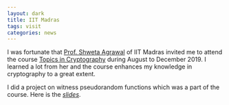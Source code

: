 ```yaml
---
layout: dark
title: IIT Madras
tags: visit
categories: news
---
```


I was fortunate that [Prof. Shweta Agrawal](http://www.cse.iitm.ac.in/~shwetaag/) of IIT Madras invited me to attend the course [Topics in Cryptography](http://www.cse.iitm.ac.in/~shwetaag/CS7111-2019.html) during August to December 2019. I learned a lot from her and the course enhances my knowledge in cryptography to a great extent.


I did a project on witness pseudorandom functions which was a part of the course. Here is the _[slides](https://drive.google.com/file/d/19D7Zdf5ENyDtT6MNr2JdQglHPjOw8nE9/view?usp=sharing)_.




